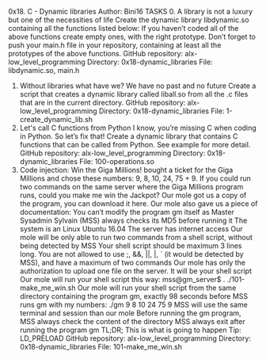0x18. C - Dynamic libraries
Author: Bini16
TASKS
0. A library is not a luxury but one of the necessities of life
Create the dynamic library libdynamic.so containing all the functions listed below:
If you haven’t coded all of the above functions create empty ones, with the right prototype.
Don’t forget to push your main.h file in your repository, containing at least all the prototypes of the above functions.
GitHub repository: alx-low_level_programming
Directory: 0x18-dynamic_libraries
File: libdynamic.so, main.h
1. Without libraries what have we? We have no past and no future
Create a script that creates a dynamic library called liball.so from all the .c files that are in the current directory.
GitHub repository: alx-low_level_programming
Directory: 0x18-dynamic_libraries
File: 1-create_dynamic_lib.sh
2. Let's call C functions from Python
I know, you’re missing C when coding in Python. So let’s fix that!
Create a dynamic library that contains C functions that can be called from Python. See example for more detail.
GitHub repository: alx-low_level_programming
Directory: 0x18-dynamic_libraries
File: 100-operations.so
3. Code injection: Win the Giga Millions!
 bought a ticket for the Giga Millions and chose these numbers: 9, 8, 10, 24, 75 + 9. If you could run two commands on the same server where the Giga Millions program runs, could you make me win the Jackpot?
Our mole got us a copy of the program, you can download it here. Our mole also gave us a piece of documentation:
You can’t modify the program gm itself as Master Sysadmin Sylvain (MSS) always checks its MD5 before running it
The system is an Linux Ubuntu 16.04
The server has internet access
Our mole will be only able to run two commands from a shell script, without being detected by MSS
Your shell script should be maximum 3 lines long. You are not allowed to use ;, &&, ||, |, ` (it would be detected by MSS), and have a maximum of two commands
Our mole has only the authorization to upload one file on the server. It will be your shell script
Our mole will run your shell script this way: mss@gm_server$ . ./101-make_me_win.sh
Our mole will run your shell script from the same directory containing the program gm, exactly 98 seconds before MSS runs gm with my numbers: ./gm 9 8 10 24 75 9
MSS will use the same terminal and session than our mole
Before running the gm program, MSS always check the content of the directory
MSS always exit after running the program gm
TL;DR; This is what is going to happen
Tip: LD_PRELOAD
GitHub repository: alx-low_level_programming
Directory: 0x18-dynamic_libraries
File: 101-make_me_win.sh
